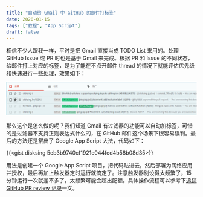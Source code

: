```yaml
---
title: "自动给 Gmail 中 GitHub 的邮件打标签"
date: 2020-01-15
tags: ["教程", "App Script"]
draft: false
---
```


相信不少人跟我一样，平时是把 Gmail 直接当成 TODO List 来用的。处理 GitHub Issue 或 PR 时也是基于 Gmail 来完成。根据 PR 和 Issue 的不同状态，给邮件打上对应的标签，是为了能在不点开邮件 thread 的情况下就能评估优先级和快速进行一些处理，效果如下：

![preview](/assets/img/gmail-tag.png)

那么这个是怎么做的呢？我们知道 Gmail 有过滤器的功能可以自动加标签，可惜的是过滤器不支持正则表达式什么的，在 GitHub 邮件这个场景下很容易误判。最后的方法还是祭出了 Google App Script 大法，代码如下：

{{<gist disksing 5eb3b9740cf1921e044fed4b58b08d35>}}

用法是创建一个 Google App Script 项目，把代码贴进去，然后部署为网络应用并授权，最后再加上触发器定时运行就搞定了。注意触发器别设得太频繁了，15 分钟运行一次就差不多了，太频繁可能会超出配额。具体操作流程可以参考下[追踪 GitHub PR review 记录](/review-recorder)一文。

